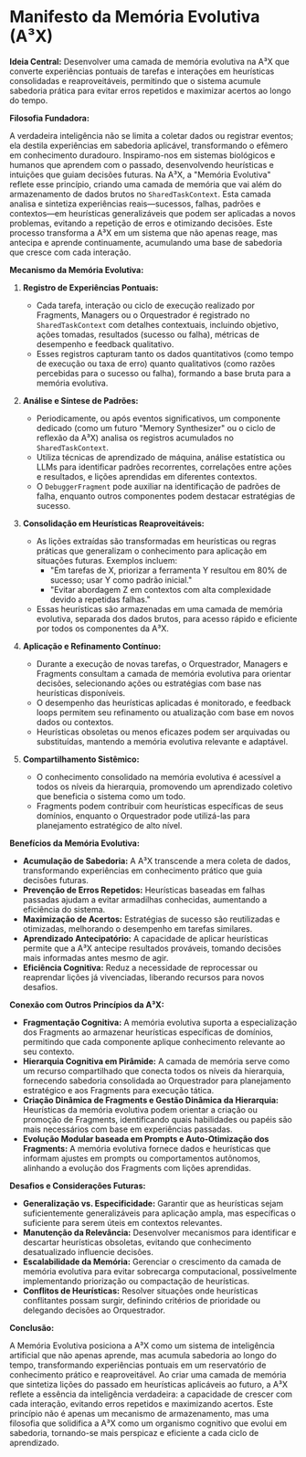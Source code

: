 # Manifesto da Memória Evolutiva (A³X)

**Ideia Central:** Desenvolver uma camada de memória evolutiva na A³X que converte experiências pontuais de tarefas e interações em heurísticas consolidadas e reaproveitáveis, permitindo que o sistema acumule sabedoria prática para evitar erros repetidos e maximizar acertos ao longo do tempo.

**Filosofia Fundadora:**

A verdadeira inteligência não se limita a coletar dados ou registrar eventos; ela destila experiências em sabedoria aplicável, transformando o efêmero em conhecimento duradouro. Inspiramo-nos em sistemas biológicos e humanos que aprendem com o passado, desenvolvendo heurísticas e intuições que guiam decisões futuras. Na A³X, a "Memória Evolutiva" reflete esse princípio, criando uma camada de memória que vai além do armazenamento de dados brutos no `SharedTaskContext`. Esta camada analisa e sintetiza experiências reais—sucessos, falhas, padrões e contextos—em heurísticas generalizáveis que podem ser aplicadas a novos problemas, evitando a repetição de erros e otimizando decisões. Este processo transforma a A³X em um sistema que não apenas reage, mas antecipa e aprende continuamente, acumulando uma base de sabedoria que cresce com cada interação.

**Mecanismo da Memória Evolutiva:**

1. **Registro de Experiências Pontuais:**
   - Cada tarefa, interação ou ciclo de execução realizado por Fragments, Managers ou o Orquestrador é registrado no `SharedTaskContext` com detalhes contextuais, incluindo objetivo, ações tomadas, resultados (sucesso ou falha), métricas de desempenho e feedback qualitativo.
   - Esses registros capturam tanto os dados quantitativos (como tempo de execução ou taxa de erro) quanto qualitativos (como razões percebidas para o sucesso ou falha), formando a base bruta para a memória evolutiva.

2. **Análise e Síntese de Padrões:**
   - Periodicamente, ou após eventos significativos, um componente dedicado (como um futuro "Memory Synthesizer" ou o ciclo de reflexão da A³X) analisa os registros acumulados no `SharedTaskContext`.
   - Utiliza técnicas de aprendizado de máquina, análise estatística ou LLMs para identificar padrões recorrentes, correlações entre ações e resultados, e lições aprendidas em diferentes contextos.
   - O `DebuggerFragment` pode auxiliar na identificação de padrões de falha, enquanto outros componentes podem destacar estratégias de sucesso.

3. **Consolidação em Heurísticas Reaproveitáveis:**
   - As lições extraídas são transformadas em heurísticas ou regras práticas que generalizam o conhecimento para aplicação em situações futuras. Exemplos incluem:
     - "Em tarefas de X, priorizar a ferramenta Y resultou em 80% de sucesso; usar Y como padrão inicial."
     - "Evitar abordagem Z em contextos com alta complexidade devido a repetidas falhas."
   - Essas heurísticas são armazenadas em uma camada de memória evolutiva, separada dos dados brutos, para acesso rápido e eficiente por todos os componentes da A³X.

4. **Aplicação e Refinamento Contínuo:**
   - Durante a execução de novas tarefas, o Orquestrador, Managers e Fragments consultam a camada de memória evolutiva para orientar decisões, selecionando ações ou estratégias com base nas heurísticas disponíveis.
   - O desempenho das heurísticas aplicadas é monitorado, e feedback loops permitem seu refinamento ou atualização com base em novos dados ou contextos.
   - Heurísticas obsoletas ou menos eficazes podem ser arquivadas ou substituídas, mantendo a memória evolutiva relevante e adaptável.

5. **Compartilhamento Sistêmico:**
   - O conhecimento consolidado na memória evolutiva é acessível a todos os níveis da hierarquia, promovendo um aprendizado coletivo que beneficia o sistema como um todo.
   - Fragments podem contribuir com heurísticas específicas de seus domínios, enquanto o Orquestrador pode utilizá-las para planejamento estratégico de alto nível.

**Benefícios da Memória Evolutiva:**

- **Acumulação de Sabedoria:** A A³X transcende a mera coleta de dados, transformando experiências em conhecimento prático que guia decisões futuras.
- **Prevenção de Erros Repetidos:** Heurísticas baseadas em falhas passadas ajudam a evitar armadilhas conhecidas, aumentando a eficiência do sistema.
- **Maximização de Acertos:** Estratégias de sucesso são reutilizadas e otimizadas, melhorando o desempenho em tarefas similares.
- **Aprendizado Antecipatório:** A capacidade de aplicar heurísticas permite que a A³X antecipe resultados prováveis, tomando decisões mais informadas antes mesmo de agir.
- **Eficiência Cognitiva:** Reduz a necessidade de reprocessar ou reaprendar lições já vivenciadas, liberando recursos para novos desafios.

**Conexão com Outros Princípios da A³X:**

- **Fragmentação Cognitiva:** A memória evolutiva suporta a especialização dos Fragments ao armazenar heurísticas específicas de domínios, permitindo que cada componente aplique conhecimento relevante ao seu contexto.
- **Hierarquia Cognitiva em Pirâmide:** A camada de memória serve como um recurso compartilhado que conecta todos os níveis da hierarquia, fornecendo sabedoria consolidada ao Orquestrador para planejamento estratégico e aos Fragments para execução tática.
- **Criação Dinâmica de Fragments e Gestão Dinâmica da Hierarquia:** Heurísticas da memória evolutiva podem orientar a criação ou promoção de Fragments, identificando quais habilidades ou papéis são mais necessários com base em experiências passadas.
- **Evolução Modular baseada em Prompts e Auto-Otimização dos Fragments:** A memória evolutiva fornece dados e heurísticas que informam ajustes em prompts ou comportamentos autônomos, alinhando a evolução dos Fragments com lições aprendidas.

**Desafios e Considerações Futuras:**

- **Generalização vs. Especificidade:** Garantir que as heurísticas sejam suficientemente generalizáveis para aplicação ampla, mas específicas o suficiente para serem úteis em contextos relevantes.
- **Manutenção da Relevância:** Desenvolver mecanismos para identificar e descartar heurísticas obsoletas, evitando que conhecimento desatualizado influencie decisões.
- **Escalabilidade da Memória:** Gerenciar o crescimento da camada de memória evolutiva para evitar sobrecarga computacional, possivelmente implementando priorização ou compactação de heurísticas.
- **Conflitos de Heurísticas:** Resolver situações onde heurísticas conflitantes possam surgir, definindo critérios de prioridade ou delegando decisões ao Orquestrador.

**Conclusão:**

A Memória Evolutiva posiciona a A³X como um sistema de inteligência artificial que não apenas aprende, mas acumula sabedoria ao longo do tempo, transformando experiências pontuais em um reservatório de conhecimento prático e reaproveitável. Ao criar uma camada de memória que sintetiza lições do passado em heurísticas aplicáveis ao futuro, a A³X reflete a essência da inteligência verdadeira: a capacidade de crescer com cada interação, evitando erros repetidos e maximizando acertos. Este princípio não é apenas um mecanismo de armazenamento, mas uma filosofia que solidifica a A³X como um organismo cognitivo que evolui em sabedoria, tornando-se mais perspicaz e eficiente a cada ciclo de aprendizado. 